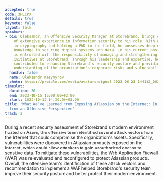 ```yaml
---
accepted: true
code: 3HLCPX
details: true
keynote: false
layout: talk
speakers:
- bio: Oleksandr, an Offensive Security Manager at Storebrand, brings over 15 years
    of extensive experience in information security to his role. With a background
    in cryptography and holding a PhD in the field, he possesses deep expertise and
    knowledge in securing digital systems and data. In his current position, Oleksandr
    is entrusted with the responsibility of managing and strengthening offensive security
    initiatives at Storebrand. Through his leadership and expertise, he has significantly
    contributed to enhancing Storebrand's security posture and providing a comprehensive
    understanding of the organization's corporate risks and vulnerabilities.
  handle: false
  name: Oleksandr Kazymyrov
  photo: https://pretalx.com/media/avatars/signal-2023-06-23-144122_002_O0KVNYG.jpeg
timeslot:
  duration: 30
  end: 2023-10-15 15:00:00+02:00
  start: 2023-10-15 14:30:00+02:00
title: 'What We’ve Learned from Exposing Atlassian on the Internet: In-Depth Analysis
  from an Offensive Perspective'
track: 2
---
```


During a recent security assessment of Storebrand's modern environment hosted on Azure, the offensive team identified several attack vectors from the Internet that could compromise the organization's assets.
Specifically, vulnerabilities were discovered in Atlassian products exposed on the Internet, which could allow attackers to gain unauthorized access to sensitive data.
To mitigate these vulnerabilities, the Web Application Firewall (WAF) was re-evaluated and reconfigured to protect Atlassian products.
Overall, the offensive team's identification of these attack vectors and recommendation to implement a WAF helped Storebrand's security team improve their security posture and better protect their modern environment.